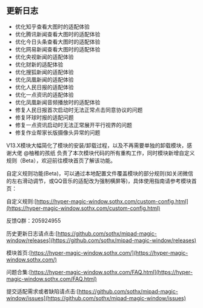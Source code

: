 ## 更新日志

- 优化知乎查看大图时的适配体验
- 优化腾讯新闻查看大图时的适配体验
- 优化今日头条查看大图时的适配体验
- 优化网易新闻查看大图时的适配体验
- 优化央视新闻的适配体验
- 优化财新的适配体验
- 优化搜狐新闻的适配体验
- 优化凤凰新闻的适配体验
- 优化人民日报的适配体验
- 优化一点资讯的适配体验
- 优化凤凰新闻音频播放时的适配体验
- 修复人民日报首次启动时无法正常点击同意协议的问题
- 修复环球时报的适配问题
- 修复一点资讯启动时无法正常展开平行视界的问题
- 修复作业帮家长版摄像头异常的问题

V13.X模块大幅简化了模块的安装/卸载过程，以及不再需要单独的卸载模块，感谢大佬 @柚稚的孩纸 负责了本次模块代码的所有重构工作，同时模块新增自定义规则（Beta），欢迎前往模块首页了解该功能。

自定义规则功能(Beta)，可以通过本地配置文件覆盖模块的部分规则(如关闭微信的左右滑动调节，或QQ音乐的适配改为强制横屏等)，具体使用指南请参考模块首页：

自定义规则:[https://hyper-magic-window.sothx.com/custom-config.html](https://hyper-magic-window.sothx.com/custom-config.html)

反馈Q群：205924955 


历史更新日志请点击:[https://github.com/sothx/mipad-magic-window/releases](https://github.com/sothx/mipad-magic-window/releases)


模块首页:[https://hyper-magic-window.sothx.com/](https://hyper-magic-window.sothx.com/)


问题合集:[https://hyper-magic-window.sothx.com/FAQ.html](https://hyper-magic-window.sothx.com/FAQ.html)


提交适配需求或者缺陷请点击:[https://github.com/sothx/mipad-magic-window/issues](https://github.com/sothx/mipad-magic-window/issues)
